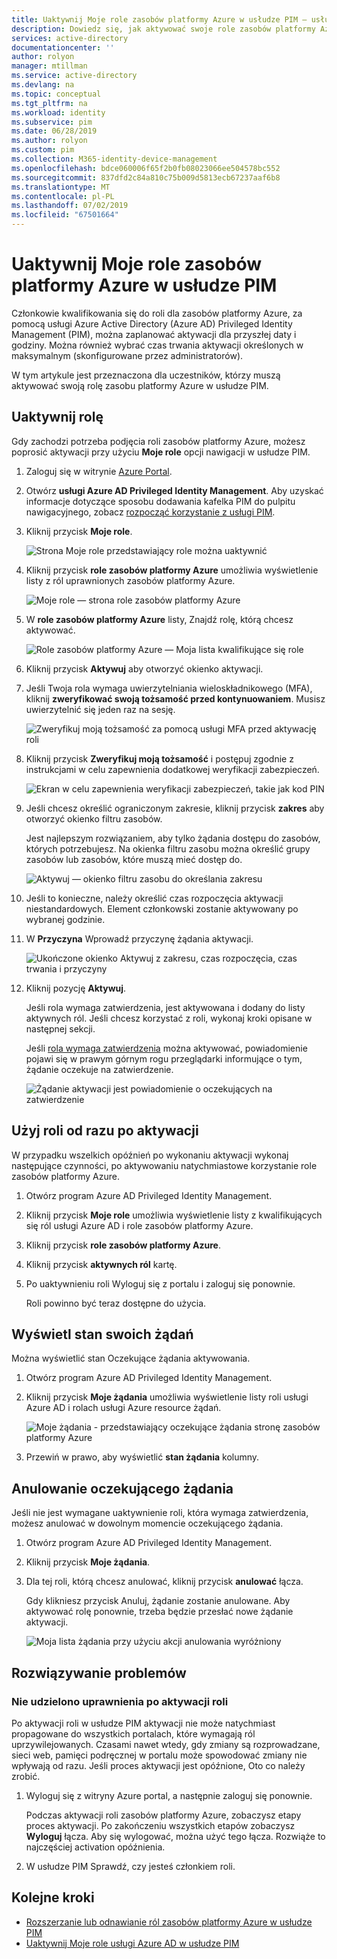 ```yaml
---
title: Uaktywnij Moje role zasobów platformy Azure w usłudze PIM — usługi Azure Active Directory | Dokumentacja firmy Microsoft
description: Dowiedz się, jak aktywować swoje role zasobów platformy Azure w usłudze Azure AD Privileged Identity Management (PIM).
services: active-directory
documentationcenter: ''
author: rolyon
manager: mtillman
ms.service: active-directory
ms.devlang: na
ms.topic: conceptual
ms.tgt_pltfrm: na
ms.workload: identity
ms.subservice: pim
ms.date: 06/28/2019
ms.author: rolyon
ms.custom: pim
ms.collection: M365-identity-device-management
ms.openlocfilehash: bdce060006f65f2b0fb08023066ee504578bc552
ms.sourcegitcommit: 837dfd2c84a810c75b009d5813ecb67237aaf6b8
ms.translationtype: MT
ms.contentlocale: pl-PL
ms.lasthandoff: 07/02/2019
ms.locfileid: "67501664"
---
```

# <a name="activate-my-azure-resource-roles-in-pim"></a>Uaktywnij Moje role zasobów platformy Azure w usłudze PIM

Członkowie kwalifikowania się do roli dla zasobów platformy Azure, za pomocą usługi Azure Active Directory (Azure AD) Privileged Identity Management (PIM), można zaplanować aktywacji dla przyszłej daty i godziny. Można również wybrać czas trwania aktywacji określonych w maksymalnym (skonfigurowane przez administratorów).

W tym artykule jest przeznaczona dla uczestników, którzy muszą aktywować swoją rolę zasobu platformy Azure w usłudze PIM.

## <a name="activate-a-role"></a>Uaktywnij rolę

Gdy zachodzi potrzeba podjęcia roli zasobów platformy Azure, możesz poprosić aktywacji przy użyciu **Moje role** opcji nawigacji w usłudze PIM.

1. Zaloguj się w witrynie [Azure Portal](https://portal.azure.com/).

1. Otwórz **usługi Azure AD Privileged Identity Management**. Aby uzyskać informacje dotyczące sposobu dodawania kafelka PIM do pulpitu nawigacyjnego, zobacz [rozpocząć korzystanie z usługi PIM](pim-getting-started.md).

1. Kliknij przycisk **Moje role**.

    ![Strona Moje role przedstawiający role można uaktywnić](./media/pim-resource-roles-activate-your-roles/resources-my-roles.png)

1. Kliknij przycisk **role zasobów platformy Azure** umożliwia wyświetlenie listy z ról uprawnionych zasobów platformy Azure.

   ![Moje role — strona role zasobów platformy Azure](./media/pim-resource-roles-activate-your-roles/resources-my-roles-azure-resources.png) 

1. W **role zasobów platformy Azure** listy, Znajdź rolę, którą chcesz aktywować.

    ![Role zasobów platformy Azure — Moja lista kwalifikujące się role](./media/pim-resource-roles-activate-your-roles/resources-my-roles-activate.png)

1. Kliknij przycisk **Aktywuj** aby otworzyć okienko aktywacji.

1. Jeśli Twoja rola wymaga uwierzytelniania wieloskładnikowego (MFA), kliknij **zweryfikować swoją tożsamość przed kontynuowaniem**. Musisz uwierzytelnić się jeden raz na sesję.

    ![Zweryfikuj moją tożsamość za pomocą usługi MFA przed aktywację roli](./media/pim-resource-roles-activate-your-roles/resources-my-roles-mfa.png)

1. Kliknij przycisk **Zweryfikuj moją tożsamość** i postępuj zgodnie z instrukcjami w celu zapewnienia dodatkowej weryfikacji zabezpieczeń.

    ![Ekran w celu zapewnienia weryfikacji zabezpieczeń, takie jak kod PIN](./media/pim-resource-roles-activate-your-roles/resources-mfa-enter-code.png)

1. Jeśli chcesz określić ograniczonym zakresie, kliknij przycisk **zakres** aby otworzyć okienko filtru zasobów.

    Jest najlepszym rozwiązaniem, aby tylko żądania dostępu do zasobów, których potrzebujesz. Na okienka filtru zasobu można określić grupy zasobów lub zasobów, które muszą mieć dostęp do.

    ![Aktywuj — okienko filtru zasobu do określania zakresu](./media/pim-resource-roles-activate-your-roles/resources-my-roles-resource-filter.png)

1. Jeśli to konieczne, należy określić czas rozpoczęcia aktywacji niestandardowych. Element członkowski zostanie aktywowany po wybranej godzinie.

1. W **Przyczyna** Wprowadź przyczynę żądania aktywacji.

    ![Ukończone okienko Aktywuj z zakresu, czas rozpoczęcia, czas trwania i przyczyny](./media/pim-resource-roles-activate-your-roles/resources-my-roles-activate-done.png)

1. Kliknij pozycję **Aktywuj**.

    Jeśli rola wymaga zatwierdzenia, jest aktywowana i dodany do listy aktywnych ról. Jeśli chcesz korzystać z roli, wykonaj kroki opisane w następnej sekcji.

    Jeśli [rola wymaga zatwierdzenia](pim-resource-roles-approval-workflow.md) można aktywować, powiadomienie pojawi się w prawym górnym rogu przeglądarki informujące o tym, żądanie oczekuje na zatwierdzenie.

    ![Żądanie aktywacji jest powiadomienie o oczekujących na zatwierdzenie](./media/pim-resource-roles-activate-your-roles/resources-my-roles-activate-notification.png)

## <a name="use-a-role-immediately-after-activation"></a>Użyj roli od razu po aktywacji

W przypadku wszelkich opóźnień po wykonaniu aktywacji wykonaj następujące czynności, po aktywowaniu natychmiastowe korzystanie role zasobów platformy Azure.

1. Otwórz program Azure AD Privileged Identity Management.

1. Kliknij przycisk **Moje role** umożliwia wyświetlenie listy z kwalifikujących się ról usługi Azure AD i role zasobów platformy Azure.

1. Kliknij przycisk **role zasobów platformy Azure**.

1. Kliknij przycisk **aktywnych ról** kartę.

1. Po uaktywnieniu roli Wyloguj się z portalu i zaloguj się ponownie.

    Roli powinno być teraz dostępne do użycia.

## <a name="view-the-status-of-your-requests"></a>Wyświetl stan swoich żądań

Można wyświetlić stan Oczekujące żądania aktywowania.

1. Otwórz program Azure AD Privileged Identity Management.

1. Kliknij przycisk **Moje żądania** umożliwia wyświetlenie listy roli usługi Azure AD i rolach usługi Azure resource żądań.

    ![Moje żądania - przedstawiający oczekujące żądania stronę zasobów platformy Azure](./media/pim-resource-roles-activate-your-roles/resources-my-requests.png)

1. Przewiń w prawo, aby wyświetlić **stan żądania** kolumny.

## <a name="cancel-a-pending-request"></a>Anulowanie oczekującego żądania

Jeśli nie jest wymagane uaktywnienie roli, która wymaga zatwierdzenia, możesz anulować w dowolnym momencie oczekującego żądania.

1. Otwórz program Azure AD Privileged Identity Management.

1. Kliknij przycisk **Moje żądania**.

1. Dla tej roli, którą chcesz anulować, kliknij przycisk **anulować** łącza.

    Gdy klikniesz przycisk Anuluj, żądanie zostanie anulowane. Aby aktywować rolę ponownie, trzeba będzie przesłać nowe żądanie aktywacji.

   ![Moja lista żądania przy użyciu akcji anulowania wyróżniony](./media/pim-resource-roles-activate-your-roles/resources-my-requests-cancel.png)

## <a name="troubleshoot"></a>Rozwiązywanie problemów

### <a name="permissions-are-not-granted-after-activating-a-role"></a>Nie udzielono uprawnienia po aktywacji roli

Po aktywacji roli w usłudze PIM aktywacji nie może natychmiast propagowane do wszystkich portalach, które wymagają ról uprzywilejowanych. Czasami nawet wtedy, gdy zmiany są rozprowadzane, sieci web, pamięci podręcznej w portalu może spowodować zmiany nie wpływają od razu. Jeśli proces aktywacji jest opóźnione, Oto co należy zrobić.

1. Wyloguj się z witryny Azure portal, a następnie zaloguj się ponownie.

    Podczas aktywacji roli zasobów platformy Azure, zobaczysz etapy proces aktywacji. Po zakończeniu wszystkich etapów zobaczysz **Wyloguj** łącza. Aby się wylogować, można użyć tego łącza. Rozwiąże to najczęściej activation opóźnienia.

1. W usłudze PIM Sprawdź, czy jesteś członkiem roli.

## <a name="next-steps"></a>Kolejne kroki

- [Rozszerzanie lub odnawianie ról zasobów platformy Azure w usłudze PIM](pim-resource-roles-renew-extend.md)
- [Uaktywnij Moje role usługi Azure AD w usłudze PIM](pim-how-to-activate-role.md)
